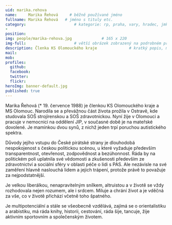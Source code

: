 ```yaml
---
uid: marika.rehova
name:     Marika Řehová     # běžně používané jméno
fullname: Marika Řehová   # jméno s tituly etc.
category:                     # kategorie: rp, praha, vary, hradec, jmk, senat
- 
position: 
img: people/marika-rehova.jpg             # 165 x 220
img-full:                     # větší obrázek zobrazený na podrobném profilu
description: Členka KS Olomouckého kraje              # kratký popis, max 160 znaků
mail: 
mob: 
profiles:
  github:
  facebook: 
  twitter:         
  flickr: 
heroImg: banner-default.jpg
published: true
---
```

Marika Řehová (* 19. července 1988) je členkou KS Olomouckého kraje a MS Olomouc. Narodila se a převážnou část života prožila v Ostravě, kde studovala SOŠ strojírenskou a SOŠ zdravotnickou. Nyní žije v Olomouci a pracuje v nemocnici na oddělení JIP, v současné době je na mateřské dovolené. Je maminkou dvou synů, z nichž jeden trpí poruchou autistického spektra. 

Důvody jejího vstupu do České pirátské strany je dlouhodobá nespokojenost s českou politickou scénou, u které vyžaduje především transparentnost, otevřenost, zodpovědnost a bezúhonnost. Ráda by na politickém poli uplatnila své vědomosti a zkušenosti především ze zdravotnictví a sociální sféry v oblasti péče o lidi s PAS. Ale nezávisle na své zaměření hlavně naslouchá lidem a jejich trápení, protože právě to považuje za nejpodstatnější.

Je velkou liberálkou, nenapravitelným snílkem, altruistou a v životě se vždy rozhodovala nejen rozumem, ale i srdcem. Miluje a chrání život a je vděčná za vše, co v životě přichází včetně toho špatného. 

Je multipotenciální a stále se všeobecně vzdělává, zajímá se o orientalistiku a arabistiku, má ráda knihy, historii, cestování, ráda šije, tancuje, žije aktivním sportovním a společenským životem.
